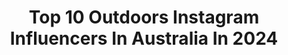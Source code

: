 ---
title: Top 10 Outdoors Instagram Influencers In Australia In 2024
description: >-
  Find top outdoors Instagram influencers in Australia in 2024. Most popular hashtags: #exploringaustralia #australiatravel #australia.
platform: Instagram
hits: 309
text_top: Discover the best Instagram profiles on inBeat.
text_bottom: Our database has 309 Instagram influencers like this in Australia for you to contact.
profiles:
  - username: "tessomewhere"
    fullname: >-
      Tess ☾ | Australian Travel Blogger
    bio: >-
      ⋒ quit the 9-5 to pursue a life of adventure ☼ happiest when exploring outdoors🌿 » Perth, Western Australia 🇦🇺 ↡ read my travel guides
    location: "Australia"
    followers: 18423
    engagement: 1015
    commentsToLikes: 0.196669
    id: clb3f6pk839190i23vsr4ek2v
    verified: false
    hashtags: "#margaretriver, #seeperth, #lovewhitsundays, #italytraveltips"
  - username: "snoezelsontheroad"
    fullname: >-
      IRIS & GERT | Travel Bloggers 🇧🇪
    bio: >-
      adventure • outdoors • road trips 🌿 award-winning blog to help you plan your next trip👇 📍now: vanlife Australia
    location: "Australia"
    followers: 5231
    engagement: 497
    commentsToLikes: 0.249072
    id: cln109ra95vtw0j087octq3sy
    verified: false
    hashtags: "#tasmaniagram, #australiatravel, #greatoceanroad, #roadtripaustralia"
  - username: "sookeybrookey"
    fullname: >-
      BROOKLYN | Perth
    bio: >-
      🏕 probably outdoors and probably still bad at surfing.   🫶🏼 tiktok • adventure • Travel      💌 brooklyn@vivemanagement.com.au
    location: "Australia"
    followers: 28291
    engagement: 319
    commentsToLikes: 0.012602
    id: ckaosc76tr1ui0i788jghte6n
    verified: false
    hashtags: "#japanvlog, #tokyo"
  - username: "jeffreyjkieffer"
    fullname: >-
      Jeffrey Kieffer
    bio: >-
      ☼ Simple joys in the outdoors𖤣 Byron Bay / Sydney, Australia Join me in Mo’orea, September ↓
    location: "Australia"
    followers: 192896
    engagement: 1069
    commentsToLikes: 0.022261
    id: ck0vzmavr9svi0i19fm44hdvl
    verified: false
    hashtags: "#naturephotography, #australia, #travelaustralia, #moodygrams"
  - username: "rozannapurcell"
    fullname: >-
      R O Z
    bio: >-
      Here to get you exploring outdoors @thehikelife Hear me hosting Weekends on @rte2fm 🎙️ Travel lists & Recipes 🌶️ GET THE HIKE LIFE BOOK👇🏻
    location: "Australia"
    followers: 586223
    engagement: 112
    commentsToLikes: 0.037551
    id: ck0tv11ij9gy80i19savncb0e
    verified: true
    hashtags: "#irishcastle, #leitrim, #keepdiscovering, #homemaderolos"
  - username: "adventurewithemily"
    fullname: >-
      Emily-Ann Marskell
    bio: >-
      ❀ Outdoorsy gal living the #vanlife ♡ Wedding photographer @lovefromlunaphoto
    location: "Australia"
    followers: 46308
    engagement: 11
    commentsToLikes: 0.002217
    id: ck0u75vvx3w690i19vdekawlf
    verified: false
    hashtags: "#vanlifeaustralia, #sunshinecoast, #queensland, #visitsunshinecoast"
  - username: "emiilyzahra"
    fullname: >-
      Australian UGC Creator | Content Creator
    bio: >-
      🇦🇺 UGC/CGC Creator 👩🏼‍💻 Content Creator FASHION | LIFESTYLE | OUTDOORS
    location: "Australia"
    followers: 8469
    engagement: 32
    commentsToLikes: 0.159233
    id: cloqu0jeagqs30j08j2yynf59
    verified: false
    hashtags: "#camping, #ugcaus, #aussieugccommunity, #ugc"
  - username: "hitherebrooke"
    fullname: >-
      Brooke•Writer•Artist•Outdoors
    bio: >-
      My Australian lifestyle Author of 'The Subject' novel series Hunting & outdoor blogger @thegirlway All things outdoors plus a little illustrating
    location: "Australia"
    followers: 65065
    engagement: 439
    commentsToLikes: 0.073011
    id: ck6ti6cth04ec0j71ovjnoub7
    verified: false
    hashtags: ""
  - username: "e_mccart"
    fullname: >-
      Emily McCartney // Photography
    bio: >-
      Ranch | Editorial | Commercial Providing authentic imagery of the western outdoors Artist + owner of @roadrunnergallery TX
    location: "Australia"
    followers: 25144
    engagement: 298
    commentsToLikes: 0.009898
    id: ck5hjn6i8gx5n0i11r4ipd8xx
    verified: false
    hashtags: "#smallbusinesssaturday"
  - username: "freyaussie"
    fullname: >-
      ＦＲＥＹＡ
    bio: >-
      Australian Shepherd-12/2018🇫🇮 Outdoors, everyday living and dog sports ⭐ SportsK9 Ambassador @joyofdogsports ⭐Team @carninnutrition & @revolutionrace
    location: "Australia"
    followers: 7258
    engagement: 681
    commentsToLikes: 0.077261
    id: ckaowot3f9s740i78ltsg050w
    verified: false
    hashtags: "#dogsthathike, #getoutdoors, #australianshepherd, #exploremore"
---